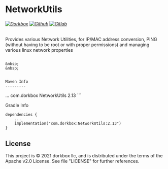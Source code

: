 NetworkUtils
============

###### [![Dorkbox](https://badge.dorkbox.com/dorkbox.svg "Dorkbox")](https://git.dorkbox.com/dorkbox/NetworkUtils) [![Github](https://badge.dorkbox.com/github.svg "Github")](https://github.com/dorkbox/NetworkUtils) [![Gitlab](https://badge.dorkbox.com/gitlab.svg "Gitlab")](https://gitlab.com/dorkbox/NetworkUtils)

Provides various Network Utilities, for IP/MAC address conversion, PING (without having to be root or with proper permissions) and managing various linux network properties



```

&nbsp; 
&nbsp; 

  
Maven Info
---------
```
<dependencies>
    ...
    <dependency>
      <groupId>com.dorkbox</groupId>
      <artifactId>NetworkUtils</artifactId>
      <version>2.13</version>
    </dependency>
</dependencies>
```

Gradle Info
```
dependencies {
    ...
    implementation("com.dorkbox:NetworkUtils:2.13")
}
```

License
---------
This project is © 2021 dorkbox llc, and is distributed under the terms of the Apache v2.0 License. See file "LICENSE" for further 
references.

